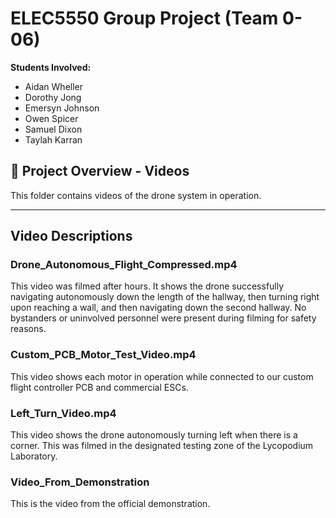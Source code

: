 # ELEC5550 Group Project (Team 0-06)

**Students Involved:**
- Aidan	Wheller
- Dorothy Jong
- Emersyn Johnson
- Owen Spicer
- Samuel Dixon
- Taylah Karran

## 📁 Project Overview - Videos

This folder contains videos of the drone system in operation.

---
## Video Descriptions

### **Drone_Autonomous_Flight_Compressed.mp4**
This video was filmed after hours. It shows the drone successfully navigating autonomously down the length of the hallway, then turning right upon reaching a wall, and then navigating down the second hallway. No bystanders or uninvolved personnel were present during filming for safety reasons.

### **Custom_PCB_Motor_Test_Video.mp4**
This video shows each motor in operation while connected to our custom flight controller PCB and commercial ESCs.

### **Left_Turn_Video.mp4**
This video shows the drone autonomously turning left when there is a corner. This was filmed in the designated testing zone of the Lycopodium Laboratory.

### **Video_From_Demonstration**
This is the video from the official demonstration. 
